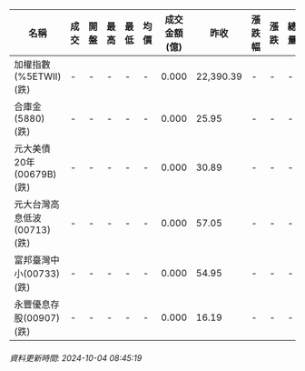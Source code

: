 | 名稱 | 成交 | 開盤 | 最高 | 最低 | 均價 | 成交金額(億) | 昨收 | 漲跌幅 | 漲跌 | 總量 | 昨量 | 振幅 |
| -------- | -------- | -------- | -------- |-------- | -------- | -------- |-------- |-------- |-------- | -------- | -------- |-------- |
|加權指數(%5ETWII) (跌)|-|-|-|-|-|0.000|22,390.39|-|-|-|-|0.00%|
|合庫金(5880) (跌)|-|-|-|-|-|0.000|25.95|-|-|-|-|0.00%|
|元大美債20年(00679B) (跌)|-|-|-|-|-|0.000|30.89|-|-|-|-|0.00%|
|元大台灣高息低波(00713) (跌)|-|-|-|-|-|0.000|57.05|-|-|-|-|0.00%|
|富邦臺灣中小(00733) (跌)|-|-|-|-|-|0.000|54.95|-|-|-|-|0.00%|
|永豐優息存股(00907) (跌)|-|-|-|-|-|0.000|16.19|-|-|-|-|0.00%|
###### 資料更新時間: 2024-10-04 08:45:19